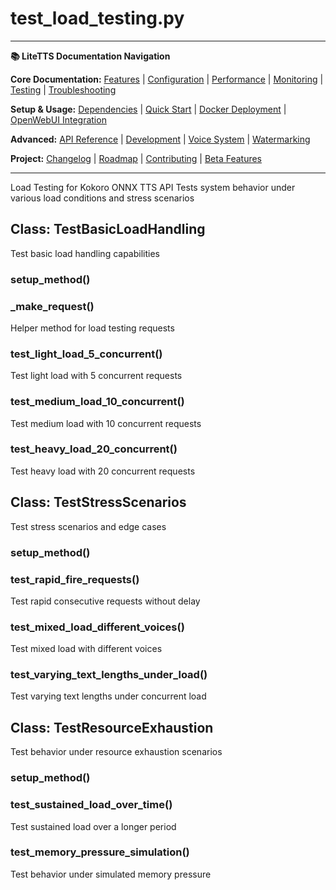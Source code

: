 # test_load_testing.py

---
**📚 LiteTTS Documentation Navigation**

**Core Documentation:** [Features](../../../../../../FEATURES.md) | [Configuration](../../../../../../CONFIGURATION.md) | [Performance](../../../../../../PERFORMANCE.md) | [Monitoring](../../../../../../MONITORING.md) | [Testing](../../../../../../TESTING.md) | [Troubleshooting](../../../../../../TROUBLESHOOTING.md)

**Setup & Usage:** [Dependencies](../../../../../../DEPENDENCIES.md) | [Quick Start](../../../../../../usage/QUICK_START_COMMANDS.md) | [Docker Deployment](../../../../../../usage/DOCKER-DEPLOYMENT.md) | [OpenWebUI Integration](../../../../../../usage/OPENWEBUI-INTEGRATION.md)

**Advanced:** [API Reference](../../../../../API_REFERENCE.md) | [Development](../../../../../../development/README.md) | [Voice System](../../../../../../voices/README.md) | [Watermarking](../../../../../../WATERMARKING.md)

**Project:** [Changelog](../../../../../../CHANGELOG.md) | [Roadmap](../../../../../../ROADMAP.md) | [Contributing](../../../../../../CONTRIBUTIONS.md) | [Beta Features](../../../../../../BETA_FEATURES.md)

---


Load Testing for Kokoro ONNX TTS API
Tests system behavior under various load conditions and stress scenarios


## Class: TestBasicLoadHandling

Test basic load handling capabilities

### setup_method()

### _make_request()

Helper method for load testing requests

### test_light_load_5_concurrent()

Test light load with 5 concurrent requests

### test_medium_load_10_concurrent()

Test medium load with 10 concurrent requests

### test_heavy_load_20_concurrent()

Test heavy load with 20 concurrent requests

## Class: TestStressScenarios

Test stress scenarios and edge cases

### setup_method()

### test_rapid_fire_requests()

Test rapid consecutive requests without delay

### test_mixed_load_different_voices()

Test mixed load with different voices

### test_varying_text_lengths_under_load()

Test varying text lengths under concurrent load

## Class: TestResourceExhaustion

Test behavior under resource exhaustion scenarios

### setup_method()

### test_sustained_load_over_time()

Test sustained load over a longer period

### test_memory_pressure_simulation()

Test behavior under simulated memory pressure

